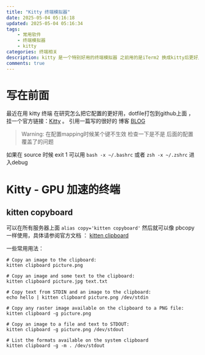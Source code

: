 ```yaml
---
title: "Kitty 终端模拟器"
date: 2025-05-04 05:16:18
updated: 2025-05-04 05:16:34
tags: 
    - 常用软件
    - 终端模拟器
    - kitty
categories: 终端相关
description: kitty 是一个特别好用的终端模拟器 之前用的是iTerm2 换成kitty后更好用了！
comments: true
---
```

# 写在前面

最近在用 kitty 终端 在研究怎么把它配置的更好用，dotfile打包到github上面 ，挂一个官方链接：[Kitty](https://sw.kovidgoyal.net/kitty/) 。 引用一篇写的很好的 博客 [BLOG](https://www.escapelife.site/posts/8e342b57.html)

> Warning:
	在配置mapping时候某个键不生效 检查一下是不是 后面的配置覆盖了的问题

如果在 source 时候 exit 1 可以用 `bash -x ~/.bashrc` 或者 `zsh -x ~/.zshrc` 进入debug

# Kitty - GPU 加速的终端

## kitten copyboard

可以在所有服务器上面 `alias copy='kitten copyboard'` 然后就可以像 pbcopy 一样使用，具体请参阅官方文档 ： [kitten clipboard](https://sw.kovidgoyal.net/kitty/kittens/clipboard/)

一些常用用法：

```shell
# Copy an image to the clipboard:
kitten clipboard picture.png

# Copy an image and some text to the clipboard:
kitten clipboard picture.jpg text.txt

# Copy text from STDIN and an image to the clipboard:
echo hello | kitten clipboard picture.png /dev/stdin

# Copy any raster image available on the clipboard to a PNG file:
kitten clipboard -g picture.png

# Copy an image to a file and text to STDOUT:
kitten clipboard -g picture.png /dev/stdout

# List the formats available on the system clipboard
kitten clipboard -g -m . /dev/stdout
```

